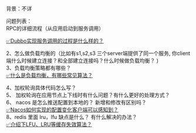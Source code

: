 背景：不详

问题列表：<br />RPC的详细流程（从应用启动到服务调用）

[✅Dubbo实现服务调用的过程是什么样的？](https://www.yuque.com/hollis666/fo22bm/io1pkwin43mkwaup?view=doc_embed)

2、怎么做负载均衡的（比如有s1,s2,s3 三个server端提供了同一个服务, 你client端什么时候建立连接？和全部建立连接吗？什么时候做负载均衡？ )<br />3、负载均衡策略都有哪些？<br />[✅什么是负载均衡，有哪些常见算法？](https://www.yuque.com/hollis666/fo22bm/dw07di?view=doc_embed)

4、加权轮询具体代码怎么写？<br />5、 加权轮询在应用节点上下线时有什么问题？有什么更好的处理方式？<br />6、 nacos 是怎么推送配置到本地的？ 新增和修改有区别吗？<br />[✅Nacos如何实现的配置变化客户端可以感知到？](https://www.yuque.com/hollis666/fo22bm/icbk1rndq13ku07o?view=doc_embed)<br />8、redis 里面 lru，lfu 缺点是什么？ 有什么解决的办法？<br />[✅介绍下LFU、LRU等缓存失效算法？](https://www.yuque.com/hollis666/fo22bm/gl3fivks74z4d10e?view=doc_embed)
